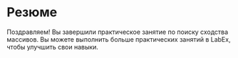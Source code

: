 # Резюме

Поздравляем! Вы завершили практическое занятие по поиску сходства массивов. Вы можете выполнить больше практических занятий в LabEx, чтобы улучшить свои навыки.
